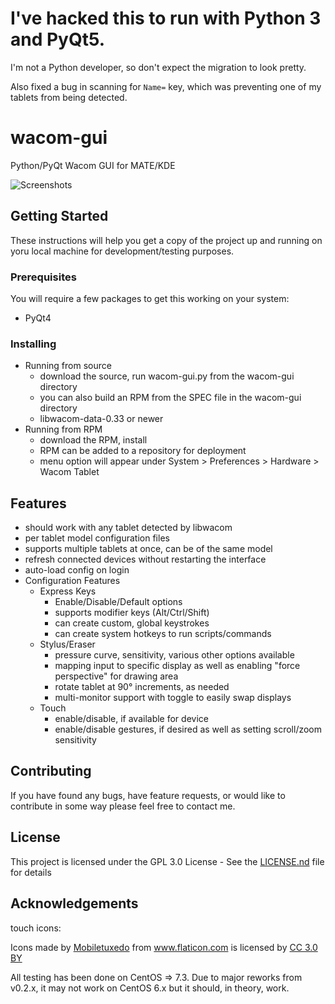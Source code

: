 # I've hacked this to run with Python 3 and PyQt5.

I'm not a Python developer, so don't expect the migration to look pretty.

Also fixed a bug in scanning for `Name=` key, which was preventing one of my tablets from being detected.

# wacom-gui

Python/PyQt Wacom GUI for MATE/KDE

![Screenshots](https://i.imgur.com/OJW4j4Y.gif)

## Getting Started
These instructions will help you get a copy of the project up and running on yoru local machine for development/testing purposes.

### Prerequisites
You will require a few packages to get this working on your system:
- PyQt4

### Installing
- Running from source
  - download the source, run wacom-gui.py from the wacom-gui directory
  - you can also build an RPM from the SPEC file in the wacom-gui directory
  - libwacom-data-0.33 or newer
- Running from RPM
  - download the RPM, install
  - RPM can be added to a repository for deployment
  - menu option will appear under System > Preferences > Hardware > Wacom Tablet

## Features
- should work with any tablet detected by libwacom
- per tablet model configuration files
- supports multiple tablets at once, can be of the same model
- refresh connected devices without restarting the interface
- auto-load config on login
- Configuration Features
  - Express Keys
    - Enable/Disable/Default options
    - supports modifier keys (Alt/Ctrl/Shift)
    - can create custom, global keystrokes
    - can create system hotkeys to run scripts/commands
  - Stylus/Eraser
    - pressure curve, sensitivity, various other options available
    - mapping input to specific display as well as enabling "force perspective" for drawing area
    - rotate tablet at 90° increments, as needed
    - multi-monitor support with toggle to easily swap displays
  - Touch
    - enable/disable, if available for device
    - enable/disable gestures, if desired as well as setting scroll/zoom sensitivity

## Contributing

If you have found any bugs, have feature requests, or would like to contribute in some way please feel free to contact me.

## License

This project is licensed under the GPL 3.0 License - See the [LICENSE.nd](LICENSE.md) file for details

## Acknowledgements
touch icons: <div>Icons made by <a href="https://www.flaticon.com/authors/mobiletuxedo" title="Mobiletuxedo">Mobiletuxedo</a> from <a href="https://www.flaticon.com/" title="Flaticon">www.flaticon.com</a> is licensed by <a href="http://creativecommons.org/licenses/by/3.0/" title="Creative Commons BY 3.0" target="_blank">CC 3.0 BY</a></div>

All testing has been done on CentOS => 7.3.  Due to major reworks from v0.2.x, it may not work on CentOS 6.x but it should, in theory, work.
